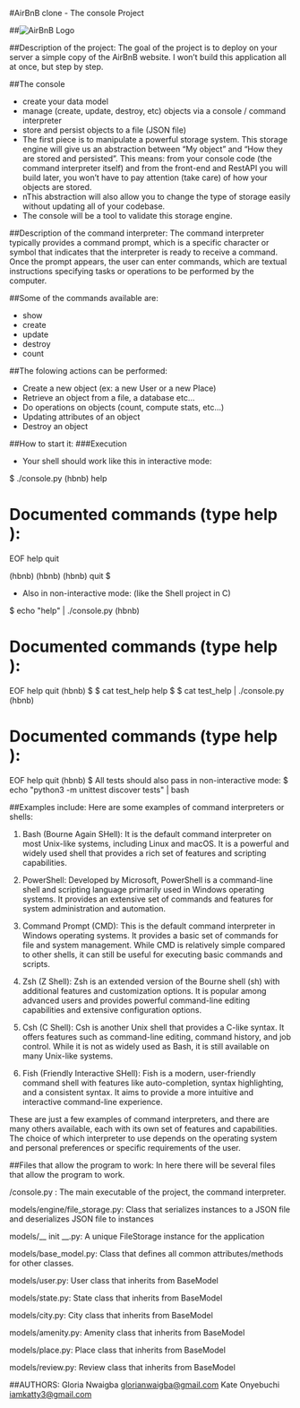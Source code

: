 #AirBnB clone - The console Project

##![AirBnB Logo](https://www.pngitem.com/pimgs/m/132-1322125_transparent-background-airbnb-logo-hd-png-download.png)

##Description of the project:
The goal of the project is to deploy on your server a simple copy of the AirBnB website. I won’t build this application all at once, but step by step.

##The console
- create your data model
- manage (create, update, destroy, etc) objects via a console / command interpreter
- store and persist objects to a file (JSON file)
- The first piece is to manipulate a powerful storage system. This storage engine will give us an abstraction between “My object” and “How they are stored and persisted”. This means: from your console code (the command interpreter itself) and from the front-end and RestAPI you will build later, you won’t have to pay attention (take care) of how your objects are stored.
- nThis abstraction will also allow you to change the type of storage easily without updating all of your codebase.
- The console will be a tool to validate this storage engine.

##Description of the command interpreter:
The command interpreter typically provides a command prompt, which is a specific character or symbol that indicates that the interpreter is ready to receive a command. Once the prompt appears, the user can enter commands, which are textual instructions specifying tasks or operations to be performed by the computer.

##Some of the commands available are:
- show
- create
- update
- destroy
- count

##The folowing actions can be performed:

- Create a new object (ex: a new User or a new Place)
- Retrieve an object from a file, a database etc…
- Do operations on objects (count, compute stats, etc…)
- Updating attributes of an object
- Destroy an object

##How to start it:
###Execution
- Your shell should work like this in interactive mode:

$ ./console.py
(hbnb) help

Documented commands (type help <topic>):
========================================
EOF  help  quit

(hbnb) 
(hbnb) 
(hbnb) quit
$
-  Also in non-interactive mode: (like the Shell project in C)

$ echo "help" | ./console.py
(hbnb)

Documented commands (type help <topic>):
========================================
EOF  help  quit
(hbnb) 
$
$ cat test_help
help
$
$ cat test_help | ./console.py
(hbnb)

Documented commands (type help <topic>):
========================================
EOF  help  quit
(hbnb) 
$
All tests should also pass in non-interactive mode: $ echo "python3 -m unittest discover tests" | bash

##Examples include:
Here are some examples of command interpreters or shells:

1. Bash (Bourne Again SHell): It is the default command interpreter on most Unix-like systems, including Linux and macOS. It is a powerful and widely used shell that provides a rich set of features and scripting capabilities.

2. PowerShell: Developed by Microsoft, PowerShell is a command-line shell and scripting language primarily used in Windows operating systems. It provides an extensive set of commands and features for system administration and automation.

3. Command Prompt (CMD): This is the default command interpreter in Windows operating systems. It provides a basic set of commands for file and system management. While CMD is relatively simple compared to other shells, it can still be useful for executing basic commands and scripts.

4. Zsh (Z Shell): Zsh is an extended version of the Bourne shell (sh) with additional features and customization options. It is popular among advanced users and provides powerful command-line editing capabilities and extensive configuration options.

5. Csh (C Shell): Csh is another Unix shell that provides a C-like syntax. It offers features such as command-line editing, command history, and job control. While it is not as widely used as Bash, it is still available on many Unix-like systems.

6. Fish (Friendly Interactive SHell): Fish is a modern, user-friendly command shell with features like auto-completion, syntax highlighting, and a consistent syntax. It aims to provide a more intuitive and interactive command-line experience.

These are just a few examples of command interpreters, and there are many others available, each with its own set of features and capabilities. The choice of which interpreter to use depends on the operating system and personal preferences or specific requirements of the user.

##Files that allow the program to work:
 In here there will be several files that allow the program to work.

/console.py : The main executable of the project, the command interpreter.

models/engine/file_storage.py: Class that serializes instances to a JSON file and deserializes JSON file to instances

models/__ init __.py: A unique FileStorage instance for the application

models/base_model.py: Class that defines all common attributes/methods for other classes.

models/user.py: User class that inherits from BaseModel

models/state.py: State class that inherits from BaseModel

models/city.py: City class that inherits from BaseModel

models/amenity.py: Amenity class that inherits from BaseModel

models/place.py: Place class that inherits from BaseModel

models/review.py: Review class that inherits from BaseModel 


##AUTHORS:
Gloria Nwaigba <glorianwaigba@gmail.com>
Kate Onyebuchi <iamkatty3@gmail.com>

